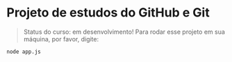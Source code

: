 <h1>Projeto de estudos do GitHub e Git</h1>

> Status do curso: em desenvolvimento!
Para rodar esse projeto em sua máquina, por favor, digite:

```
node app.js
```
